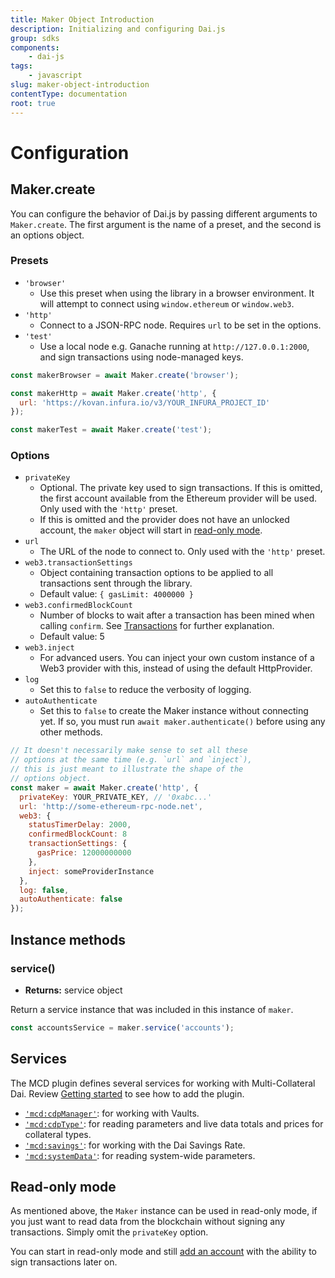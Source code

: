 ```yaml
---
title: Maker Object Introduction
description: Initializing and configuring Dai.js
group: sdks
components:
    - dai-js
tags:
    - javascript
slug: maker-object-introduction
contentType: documentation
root: true
---
```


# Configuration

## Maker.create

You can configure the behavior of Dai.js by passing different arguments to `Maker.create`. The first argument is the name of a preset, and the second is an options object.

### Presets

* `'browser'`
  * Use this preset when using the library in a browser environment. It will attempt to connect using `window.ethereum` or `window.web3`.
* `'http'`
  * Connect to a JSON-RPC node. Requires `url` to be set in the options.
* `'test'`
  * Use a local node e.g. Ganache running at `http://127.0.0.1:2000`, and sign transactions using node-managed keys.

```javascript
const makerBrowser = await Maker.create('browser');

const makerHttp = await Maker.create('http', {
  url: 'https://kovan.infura.io/v3/YOUR_INFURA_PROJECT_ID'
});

const makerTest = await Maker.create('test');
```

### Options

* `privateKey`
  * Optional. The private key used to sign transactions. If this is omitted, the first account available from the Ethereum provider will be used. Only used with the `'http'` preset.
  * If this is omitted and the provider does not have an unlocked account, the `maker` object will start in [read-only mode](./#read-only-mode).
* `url`
  * The URL of the node to connect to. Only used with the `'http'` preset.
* `web3.transactionSettings`
  * Object containing transaction options to be applied to all transactions sent through the library.
  * Default value: `{ gasLimit: 4000000 }`
* `web3.confirmedBlockCount`
  * Number of blocks to wait after a transaction has been mined when calling `confirm`. See [Transactions](../advanced-configuration/transactions.md) for further explanation. 
  * Default value: 5
* `web3.inject`
  * For advanced users. You can inject your own custom instance of a Web3 provider with this, instead of using the default HttpProvider.
* `log`
  * Set this to `false` to reduce the verbosity of logging.
* `autoAuthenticate`
  * Set this to `false` to create the Maker instance without connecting yet. If so, you must run `await maker.authenticate()` before using any other methods.

```javascript
// It doesn't necessarily make sense to set all these
// options at the same time (e.g. `url` and `inject`),
// this is just meant to illustrate the shape of the
// options object.
const maker = await Maker.create('http', {
  privateKey: YOUR_PRIVATE_KEY, // '0xabc...'
  url: 'http://some-ethereum-rpc-node.net',
  web3: {
    statusTimerDelay: 2000,
    confirmedBlockCount: 8
    transactionSettings: {
      gasPrice: 12000000000
    },
    inject: someProviderInstance
  },
  log: false,
  autoAuthenticate: false
});
```

## Instance methods

### service()

* **Returns:** service object

Return a service instance that was included in this instance of `maker`.

```javascript
const accountsService = maker.service('accounts');
```

## Services

The MCD plugin defines several services for working with Multi-Collateral Dai. Review [Getting started](../getting-started.md) to see how to add the plugin.

* [`'mcd:cdpManager'`](../the-mcd-plugin.md): for working with Vaults.
* [`'mcd:cdpType'`](../cdptypeservice.md): for reading parameters and live data totals and prices for collateral types.
* [`'mcd:savings'`](../savingsservice.md): for working with the Dai Savings Rate.
* [`'mcd:systemData'`](../systemdataservice.md): for reading system-wide parameters.

## Read-only mode

As mentioned above, the `Maker` instance can be used in read-only mode, if you just want to read data from the blockchain without signing any transactions. Simply omit the `privateKey` option.

You can start in read-only mode and still [add an account](../advanced-configuration/using-multiple-accounts.md) with the ability to sign transactions later on.


